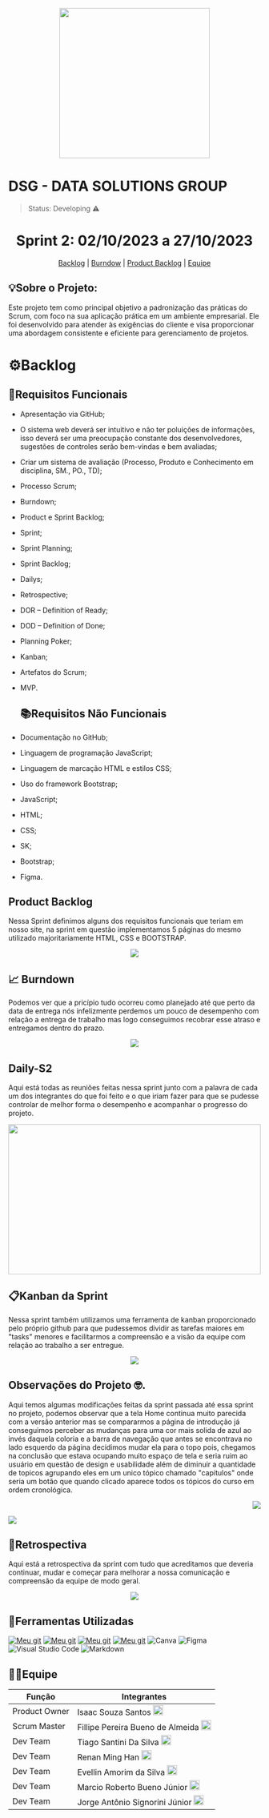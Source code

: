 <p align="center">
  <img src="img/DSG.png" width="300" height="300">
</p>
<h1>DSG - DATA SOLUTIONS GROUP</h1>

 > Status: Developing ⚠️

<h1 align="center">Sprint 2: 02/10/2023 a 27/10/2023 </h1>
<p align="center">
  <a href="#backlog">Backlog</a> |
  <a href="">Burndow</a> |
  <a href="">Product Backlog</a> |
  <a href="">Equipe</a> 

<h2>💡Sobre o Projeto:</h2>

Este projeto tem como principal objetivo a padronização das práticas do Scrum, com foco na sua aplicação prática em um ambiente empresarial. Ele foi desenvolvido para atender às exigências do cliente e visa proporcionar uma abordagem consistente e eficiente para gerenciamento de projetos.

<span id="backlog"></span> 
<h1>⚙️Backlog</h1>

## 📝Requisitos Funcionais
* Apresentação via GitHub;
* O sistema web deverá ser intuitivo e não ter poluições de informações, isso deverá ser uma preocupação constante dos desenvolvedores, sugestões de controles serão bem-vindas e bem avaliadas;
* Criar um sistema de avaliação (Processo, Produto e Conhecimento em disciplina, SM., PO., TD);
* Processo Scrum;
* Burndown;
* Product e Sprint Backlog;
* Sprint;
* Sprint Planning;
* Sprint Backlog;
* Dailys;
* Retrospective;
* DOR – Definition of Ready;
* DOD – Definition of Done;
* Planning Poker;
* Kanban;
* Artefatos do Scrum;
* MVP.

  ## 📚Requisitos Não Funcionais
* Documentação no GitHub;
* Linguagem de programação JavaScript;
* Linguagem de marcação HTML e estilos CSS;
* Uso do framework Bootstrap;
* JavaScript;
* HTML;
* CSS;
* SK;
* Bootstrap;
* Figma.

<h2>Product Backlog</h2>
<p>Nessa Sprint definimos alguns dos requisitos funcionais que teriam em nosso site, na sprint em questão implementamos 5 páginas do mesmo utilizado majoritariamente HTML, CSS e BOOTSTRAP.</p>
<div align="center">
<img  src="img/ProductBacklogSprint2.png">
</div>
<span id="burndown"></span>

## 📈 Burndown

<p>
Podemos ver que a pricípio tudo ocorreu como planejado até que perto da data de entrega nós infelizmente perdemos um pouco de desempenho com relação a entrega de trabalho mas logo conseguimos recobrar esse atraso e entregamos dentro do prazo.
</p>
<p align="center">
<img src="img/BurndownSprint2.png">
</p>



<h2>Daily-S2</h2>
<p>
  Aqui está todas as reuniões feitas nessa sprint junto com a palavra de cada um dos integrantes do que foi feito e o que iriam fazer para que se pudesse controlar de melhor forma o desempenho e acompanhar o progresso do projeto.
</p>
<img src="https://github.com/API-DSG-1/Projeto-API/blob/main/Sprint%202/img/Daily-S2.png" width="100%" height="300">

## 📋Kanban da Sprint

<p>
  Nessa sprint também utilizamos uma ferramenta de kanban proporcionado pelo próprio github para que pudessemos dividir as tarefas maiores em "tasks" menores e facilitarmos a compreensão e a visão da equipe com relação ao trabalho a ser entregue. 
</p>

<p align="center">
  <img src="img/KanbanSprint2.png"> 
</p>

<h2>
  Observações do Projeto 🤓.
</h2>
<p>
  Aqui temos algumas modificações feitas da sprint passada até essa sprint no projeto, podemos observar que a tela Home continua muito parecida com a versão anterior mas se compararmos a página de introdução já conseguimos perceber as mudanças para uma cor mais solida de azul ao invés daquela coloria e a barra de navegação que antes se encontrava no lado esquerdo da página decidimos mudar ela para o topo pois, chegamos na conclusão que estava ocupando muito espaço de tela e seria ruim ao usuário em questão de design e usabilidade além de diminuir a quantidade de topicos agrupando eles em um unico tópico chamado "capitulos" onde seria um botão que quando clicado aparece todos os tópicos do curso em ordem cronológica.
</p>
<div>
  <p align="right">
    <img src="img/home2.png">
  </p>
  <p align="left">
    <img src="img/introducao3.png">
  </p>
</div>

## 🤔Retrospectiva

<p>
   Aqui está a retrospectiva da sprint com tudo que acreditamos que deveria continuar, mudar e começar para melhorar a nossa comunicação e compreensão da equipe de modo geral.
</p>

<p align="center">
  <img src="img/RetrospectivaSprint2.png">  
</p>

## 🚀Ferramentas Utilizadas

[![Meu git](https://img.shields.io/badge/HTML-239120?style=for-the-badge&logo=html5&logoColor=white)]()
[![Meu git](https://img.shields.io/badge/CSS-239120?&style=for-the-badge&logo=css3&logoColor=white)]()
[![Meu git](https://img.shields.io/badge/JavaScript-F7DF1E?style=for-the-badge&logo=javascript&logoColor=black)]()
[![Meu git](https://img.shields.io/badge/Bootstrap-563D7C?style=for-the-badge&logo=bootstrap&logoColor=white)]()
![Canva](https://img.shields.io/badge/Canva-%2300C4CC.svg?style=for-the-badge&logo=Canva&logoColor=white)
![Figma](https://img.shields.io/badge/figma-%23F24E1E.svg?style=for-the-badge&logo=figma&logoColor=white)
![Visual Studio Code](https://img.shields.io/badge/Visual%20Studio%20Code-0078d7.svg?style=for-the-badge&logo=visual-studio-code&logoColor=white)
![Markdown](https://img.shields.io/badge/markdown-%23000000.svg?style=for-the-badge&logo=markdown&logoColor=white)


## 👩‍💻Equipe

| Função         | Integrantes           |
| ---------------|-----------------------|
| Product Owner  | Isaac Souza Santos <a href="img/GIT.png" target="_blank"><img src="img/GIT.png" width=20px height=20px></a> |
| Scrum Master    | Fillipe Pereira Bueno de Almeida <a href="https://github.com/FPbueno" target="_blank"><img src="img/GIT.png" width=20px height=20px></a> |
| Dev Team | Tiago Santini Da Silva <a href="https://github.com/TiagoSan23" target="_blank"><img src="img/GIT.png" width=20px height=20px></a> |
| Dev Team | Renan Ming Han <a href="https://github.com/MingRenan" target="_blank"><img src="img/GIT.png" width=20px height=20px></a> |
| Dev Team | Evellin Amorim da Silva <a href="https://github.com/evellsil" target="_blank"><img src="img/GIT.png" width=20px height=20px></a> |
| Dev Team | Marcio Roberto Bueno Júnior <a href="https://github.com/MarcinBueno" target="_blank"><img src="img/GIT.png" width=20px height=20px></a> |
| Dev Team | Jorge Antônio Signorini Júnior <a href="https://github.com/JorgeJuniorSignorini" target="_blank"><img src="img/GIT.png" width=20px height=20px></a> |
